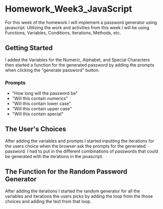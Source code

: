 # Homework_Week3_JavaScript
For this week of the homework I will implement a password generator using javascript. Utilizing the work and activities from this week I will be using Functions, Variables, Conditions, Iterations, Methods, etc. 

## Getting Started 
I added the Variables for the Numeric, Alphabet, and Special Characters then started a function for the generated password by adding the prompts when clicking the "generate password" button.

### Prompts
* "How long will the password be"
* "Will this contain numerics"
* "Will this contain lower case"
* "Will this contain upper case"
* "Will this contain special"

## The User's Choices
After adding the variables and prompts I started inputting the iterations for the users choice when the browser ask the prompts for the generated password. I had to put in the different combinations of passwords that could be generated with the iterations in the javascript.

## The Function for the Random Password Generator
After adding the iterations I started the random generator for all the variables and iterations the users picks by adding the loop from the those choices and adding the text from that loop. 
